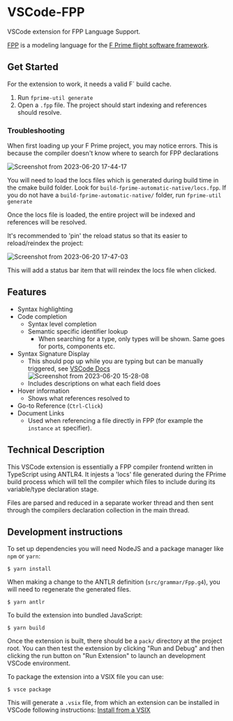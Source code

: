 # VSCode-FPP

VSCode extension for FPP Language Support.

[FPP](https://github.com/nasa/fpp) is a modeling language for the [F Prime flight software framework](https://github.com/nasa/fprime).

## Get Started

For the extension to work, it needs a valid F´ build cache.  
1. Run `fprime-util generate`
2. Open a `.fpp` file. The project should start indexing and references should resolve.


### Troubleshooting
When first loading up your F Prime project, you may notice errors. This is because the compiler doesn't know
where to search for FPP declarations

![Screenshot from 2023-06-20 17-44-17](https://github.com/Kronos3/vscode-fpp/assets/15131751/10abfcb0-a9cd-4410-b68d-d5314c4af756)

You will need to load the locs files which is generated during build time in the cmake build folder. Look for `build-fprime-automatic-native/locs.fpp`.
If you do not have a `build-fprime-automatic-native/` folder, run `fprime-util generate`

Once the locs file is loaded, the entire project will be indexed and references
will be resolved.

It's recommended to 'pin' the reload status so that its easier to reload/reindex
the project:

![Screenshot from 2023-06-20 17-47-03](https://github.com/Kronos3/vscode-fpp/assets/15131751/74e9f986-09e4-4a1f-be4d-aa40f6cc5562)

This will add a status bar item that will reindex the locs file when clicked.

## Features

- Syntax highlighting
- Code completion
  - Syntax level completion
  - Semantic specific identifier lookup
    - When searching for a type, only types will be shown. Same goes for ports, components etc.
- Syntax Signature Display
  - This should pop up while you are typing but can be manually triggered, see [VSCode Docs](https://code.visualstudio.com/docs/typescript/typescript-editing#_signature-help)
  ![Screenshot from 2023-06-20 15-28-08](https://github.com/Kronos3/vscode-fpp/assets/15131751/2826cbc3-80d0-404c-8505-9542ea28d2c2)
  - Includes descriptions on what each field does
- Hover information
  - Shows what references resolved to
- Go-to Reference (`Ctrl-Click`)
- Document Links
  - Used when referencing a file directly in FPP (for example the `instance` `at` specifier).

## Technical Description

This VSCode extension is essentially a FPP compiler frontend
written in TypeScript using ANTLR4. It injests a 'locs' file
generated during the FPrime build process which will tell the
compiler which files to include during its variable/type declaration
stage.

Files are parsed and reduced in a separate worker thread and then
sent through the compilers declaration collection in the main thread.

## Development instructions

To set up dependencies you will need NodeJS and a package manager like `npm` or `yarn`:

```
$ yarn install
```

When making a change to the ANTLR definition (`src/grammar/Fpp.g4`), you will need to regenerate
the generated files.

```
$ yarn antlr
```

To build the extension into bundled JavaScript:

```
$ yarn build
```

Once the extension is built, there should be a `pack/` directory at the project root.
You can then test the extension by clicking "Run and Debug" and then clicking the run button on "Run Extension"
to launch an development VSCode environment.

To package the extension into a VSIX file you can use:
```
$ vsce package
```

This will generate a `.vsix` file, from which an extension can be installed in VSCode following instructions: [Install from a VSIX](https://code.visualstudio.com/docs/editor/extension-marketplace#_install-from-a-vsix)
